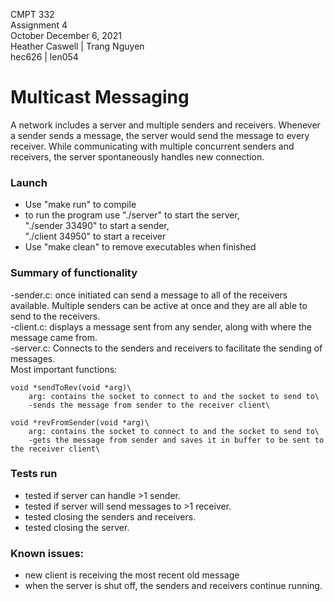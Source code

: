 CMPT 332\
Assignment 4\
October December 6, 2021\
Heather Caswell | Trang Nguyen\
hec626 | len054

# Multicast Messaging
A network includes a server and multiple senders and receivers. Whenever a sender sends a message, the server would send the message to every receiver. While communicating with multiple concurrent senders and receivers, the server spontaneously handles new connection.

### Launch
- Use "make run" to compile
- to run the program use "./server" to start the server,\
    "./sender <hostname> 33490" to start a sender,\
    "./client <hostname> 34950" to start a receiver
- Use "make clean" to remove executables when finished

### Summary of functionality
-sender.c: once initiated can send a message to all of the receivers available. Multiple senders can be active at once and they are all able to send to the receivers.\
-client.c: displays a message sent from any sender, along with where the message came from.\
-server.c: Connects to the senders and receivers to facilitate the sending of messages.\
Most important functions:
  
    void *sendToRev(void *arg)\
        arg: contains the socket to connect to and the socket to send to\
        -sends the message from sender to the receiver client\
    
    void *revFromSender(void *arg)\
        arg: contains the socket to connect to and the socket to send to\
        -gets the message from sender and saves it in buffer to be sent to the receiver client\

### Tests run
- tested if server can handle >1 sender.
- tested if server will send messages to >1 receiver.
- tested closing the senders and receivers.
- tested closing the server.

### Known issues: 
- new client is receiving the most recent old message
- when the server is shut off, the senders and receivers continue running.

